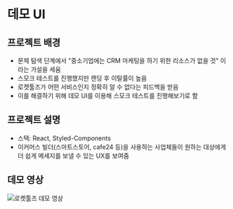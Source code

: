 # 데모 UI

## 프로젝트 배경

- 문제 탐색 단계에서 "중소기업에는 CRM 마케팅을 하기 위한 리소스가 없을 것" 이라는 가설을 세움
- 스모크 테스트를 진행했지만 랜딩 후 이탈률이 높음
- 로켓툴즈가 어떤 서비스인지 정확히 알 수 없다는 피드백을 받음
- 이를 해결하기 위해 데모 UI를 이용해 스모크 테스트를 진행해보기로 함

## 프로젝트 설명

- 스택: React, Styled-Components
- 이커머스 빌더(스마트스토어, cafe24 등)을 사용하는 사업체들이 원하는 대상에게 더 쉽게 메세지를 보낼 수 있는 UX를 보여줌

## 데모 영상

![로켓툴즈 데모 영상](https://github.com/junha6316/sideproject/assets/63660112/bb3d4c0f-f030-4bb1-9966-574e305525e3)
